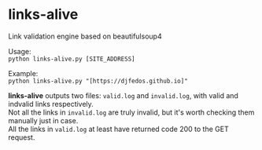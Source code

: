 # links-alive
Link validation engine based on beautifulsoup4

Usage:  
`python links-alive.py [SITE_ADDRESS]`

Example:  
`python links-alive.py "[https://djfedos.github.io]"`

**links-alive** outputs two files: `valid.log` and `invalid.log`, with valid and indvalid links respectively.  
Not all the links in `invalid.log` are truly invalid, but it's worth checking them manually just in case.  
All the links in `valid.log` at least have returned code 200 to the GET request.
